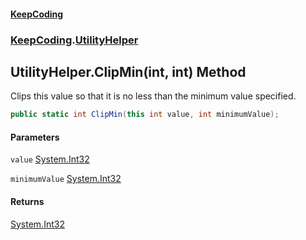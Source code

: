 #### [KeepCoding](index.md 'index')
### [KeepCoding](KeepCoding.md 'KeepCoding').[UtilityHelper](UtilityHelper.md 'KeepCoding.UtilityHelper')
## UtilityHelper.ClipMin(int, int) Method
Clips this value so that it is no less than the minimum value specified.
```csharp
public static int ClipMin(this int value, int minimumValue);
```
#### Parameters
<a name='KeepCoding.UtilityHelper.ClipMin(int.int).value'></a>
`value` [System.Int32](https://docs.microsoft.com/en-us/dotnet/api/System.Int32 'System.Int32')  
  
<a name='KeepCoding.UtilityHelper.ClipMin(int.int).minimumValue'></a>
`minimumValue` [System.Int32](https://docs.microsoft.com/en-us/dotnet/api/System.Int32 'System.Int32')  
  
#### Returns
[System.Int32](https://docs.microsoft.com/en-us/dotnet/api/System.Int32 'System.Int32')  
